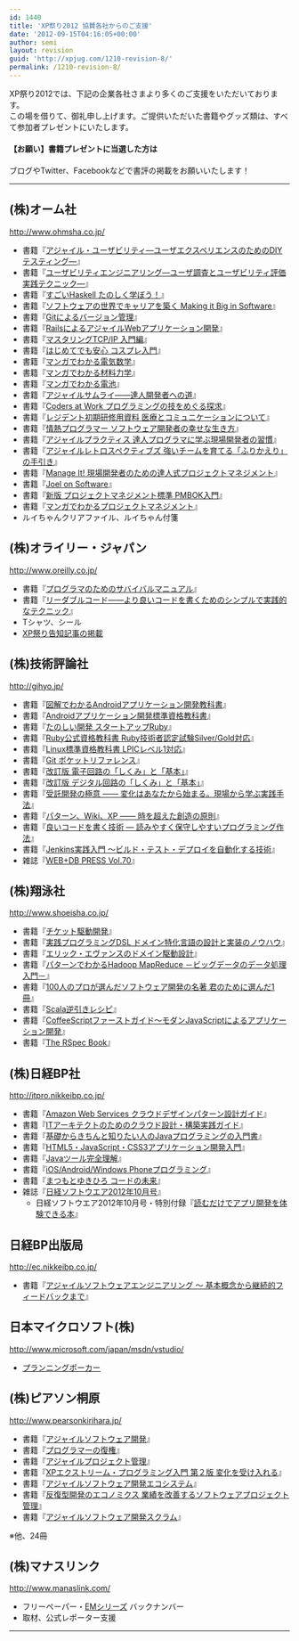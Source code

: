```yaml
---
id: 1440
title: 'XP祭り2012 協賛各社からのご支援'
date: '2012-09-15T04:16:05+00:00'
author: semi
layout: revision
guid: 'http://xpjug.com/1210-revision-8/'
permalink: /1210-revision-8/
---
```


XP祭り2012では、下記の企業各社さまより多くのご支援をいただいております。  
この場を借りて、御礼申し上げます。ご提供いただいた書籍やグッズ類は、すべて参加者プレゼントにいたします。

#### 【お願い】書籍プレゼントに当選した方は

ブログやTwitter、Facebookなどで書評の掲載をお願いいたします！

---

## (株)オーム社

<http://www.ohmsha.co.jp/>

- 書籍『[アジャイル・ユーザビリティ―ユーザエクスペリエンスのためのDIYテスティング―](http://ssl.ohmsha.co.jp/cgi-bin/menu.cgi?ISBN=978-4-274-21160-7)』
- 書籍『[ユーザビリティエンジニアリング―ユーザ調査とユーザビリティ評価実践テクニック―](http://ssl.ohmsha.co.jp/cgi-bin/menu.cgi?ISBN=4-274-20144-9)』
- 書籍『[すごいHaskell たのしく学ぼう！](http://ssl.ohmsha.co.jp/cgi-bin/menu.cgi?ISBN=978-4-274-06885-0)』
- 書籍『[ソフトウェアの世界でキャリアを築く Making it Big in Software](http://ssl.ohmsha.co.jp/cgi-bin/menu.cgi?ISBN=978-4-274-06881-2)』
- 書籍『[Gitによるバージョン管理](http://ssl.ohmsha.co.jp/cgi-bin/menu.cgi?ISBN=978-4-274-06864-5)』
- 書籍『[RailsによるアジャイルWebアプリケーション開発](http://ssl.ohmsha.co.jp/cgi-bin/menu.cgi?ISBN=978-4-274-06866-9)』
- 書籍『[マスタリングTCP/IP 入門編](http://ssl.ohmsha.co.jp/cgi-bin/menu.cgi?ISBN=978-4-274-06876-8)』
- 書籍『[はじめてでも安心 コスプレ入門](http://ssl.ohmsha.co.jp/cgi-bin/menu.cgi?ISBN=978-4-274-06861-4)』
- 書籍『[マンガでわかる電気数学](http://ssl.ohmsha.co.jp/cgi-bin/menu.cgi?ISBN=978-4-274-06819-5)』
- 書籍『[マンガでわかる材料力学](http://ssl.ohmsha.co.jp/cgi-bin/menu.cgi?ISBN=978-4-274-06875-1)』
- 書籍『[マンガでわかる電池](http://ssl.ohmsha.co.jp/cgi-bin/menu.cgi?ISBN=978-4-274-06877-5)』
- 書籍『[アジャイルサムライ――達人開発者への道](http://ssl.ohmsha.co.jp/cgi-bin/menu.cgi?ISBN=978-4-274-06856-0)』
- 書籍『[Coders at Work プログラミングの技をめぐる探求](http://ssl.ohmsha.co.jp/cgi-bin/menu.cgi?ISBN=978-4-274-06847-8)』
- 書籍『[レジデント初期研修用資料 医療とコミュニケーションについて](http://ssl.ohmsha.co.jp/cgi-bin/menu.cgi?ISBN=978-4-274-06836-2)』
- 書籍『[情熱プログラマー ソフトウェア開発者の幸せな生き方](http://ssl.ohmsha.co.jp/cgi-bin/menu.cgi?ISBN=978-4-274-06793-8)』
- 書籍『[アジャイルプラクティス 達人プログラマに学ぶ現場開発者の習慣](http://ssl.ohmsha.co.jp/cgi-bin/menu.cgi?ISBN=978-4-274-06694-8)』
- 書籍『[アジャイルレトロスペクティブズ 強いチームを育てる「ふりかえり」の手引き](http://ssl.ohmsha.co.jp/cgi-bin/menu.cgi?ISBN=978-4-274-06698-6)』
- 書籍『[Manage It! 現場開発者のための達人式プロジェクトマネジメント](http://ssl.ohmsha.co.jp/cgi-bin/menu.cgi?ISBN=978-4-274-06729-7)』
- 書籍『[Joel on Software](http://ssl.ohmsha.co.jp/cgi-bin/menu.cgi?ISBN=4-274-06630-4)』
- 書籍『[新版 プロジェクトマネジメント標準 PMBOK入門](http://ssl.ohmsha.co.jp/cgi-bin/menu.cgi?ISBN=978-4-274-06790-7)』
- 書籍『[マンガでわかるプロジェクトマネジメント](http://ssl.ohmsha.co.jp/cgi-bin/menu.cgi?ISBN=978-4-274-06854-6)』
- ルイちゃんクリアファイル、ルイちゃん付箋

## (株)オライリー・ジャパン

<http://www.oreilly.co.jp/>

- 書籍『[プログラマのためのサバイバルマニュアル](http://www.oreilly.co.jp/books/9784873115719/)』
- 書籍『[リーダブルコード――より良いコードを書くためのシンプルで実践的なテクニック](http://www.oreilly.co.jp/books/9784873115658/)』
- Tシャツ、シール
- [XP祭り告知記事の掲載](http://www.oreilly.co.jp/editors/archives/2012/08/ann-xpjug2012.html)

## (株)技術評論社

<http://gihyo.jp/>

- 書籍『[図解でわかるAndroidアプリケーション開発教科書](http://gihyo.jp/book/2012/978-4-7741-5189-2)』
- 書籍『[Androidアプリケーション開発標準資格教科書](http://gihyo.jp/book/2012/978-4-7741-4989-9)』
- 書籍『[たのしい開発 スタートアップRuby](http://gihyo.jp/book/2012/978-4-7741-5166-3)』
- 書籍『[Ruby公式資格教科書 Ruby技術者認定試験Silver/Gold対応](http://gihyo.jp/book/2012/978-4-7741-5001-7)』
- 書籍『[Linux標準資格教科書 LPICレベル1対応](http://gihyo.jp/book/2012/978-4-7741-5153-3)』
- 書籍『[Git ポケットリファレンス](http://gihyo.jp/book/2012/978-4-7741-5184-7)』
- 書籍『[改訂版 電子回路の「しくみ」と「基本」](http://gihyo.jp/book/2012/978-4-7741-5148-9)』
- 書籍『[改訂版 デジタル回路の「しくみ」と「基本」](http://gihyo.jp/book/2012/978-4-7741-5147-2)』
- 書籍『[受託開発の極意 ―― 変化はあなたから始まる。現場から学ぶ実践手法](http://gihyo.jp/book/2008/978-4-7741-3453-6)』
- 書籍『[パターン、Wiki、XP ―― 時を超えた創造の原則](http://gihyo.jp/book/2009/978-4-7741-3897-8)』
- 書籍『[良いコードを書く技術 ― 読みやすく保守しやすいプログラミング作法](http://gihyo.jp/book/2011/978-4-7741-4596-9)』
- 書籍『[Jenkins実践入門 〜ビルド・テスト・デプロイを自動化する技術](http://gihyo.jp/book/2011/978-4-7741-4891-5)』
- 雑誌『[WEB+DB PRESS Vol.70](http://gihyo.jp/magazine/wdpress/archive/2012/vol70)』

## (株)翔泳社

<http://www.shoeisha.co.jp/>

- 書籍『[チケット駆動開発](http://books.shoeisha.co.jp/book/b93629.html)』
- 書籍『[実践プログラミングDSL ドメイン特化言語の設計と実装のノウハウ](http://books.shoeisha.co.jp/book/b101671.html)』
- 書籍『[エリック・エヴァンスのドメイン駆動設計](http://books.shoeisha.co.jp/book/b82520.html)』
- 書籍『[パターンでわかるHadoop MapReduce －ビッグデータのデータ処理入門－](http://books.shoeisha.co.jp/book/b101851.html)』
- 書籍『[100人のプロが選んだソフトウェア開発の名著 君のために選んだ1冊](http://books.shoeisha.co.jp/book/b99560.html)』
- 書籍『[Scala逆引きレシピ](http://books.shoeisha.co.jp/book/b100381.html)』
- 書籍『[CoffeeScriptファーストガイド〜モダンJavaScriptによるアプリケーション開発](http://books.shoeisha.co.jp/book/b100366.html)』
- 書籍『[The RSpec Book](http://books.shoeisha.co.jp/book/b94964.html)』

## (株)日経BP社

<http://itpro.nikkeibp.co.jp/>

- 書籍『[Amazon Web Services クラウドデザインパターン設計ガイド](http://ec.nikkeibp.co.jp/item/books/199650.html)』
- 書籍『[ITアーキテクトのためのクラウド設計・構築実践ガイド](http://ec.nikkeibp.co.jp/item/books/198390.html)』
- 書籍『[基礎からきちんと知りたい人のJavaプログラミングの入門書](http://ec.nikkeibp.co.jp/item/books/197260.html)』
- 書籍『[HTML5・JavaScript・CSS3アプリケーション開発入門](http://ec.nikkeibp.co.jp/item/books/193230.html)』
- 書籍『[Javaツール完全理解](http://ec.nikkeibp.co.jp/item/books/191630.html)』
- 書籍『[iOS/Android/Windows Phoneプログラミング](http://ec.nikkeibp.co.jp/item/books/196320.html)』
- 書籍『[まつもとゆきひろ コードの未来](http://ec.nikkeibp.co.jp/item/books/198370.html)』
- 雑誌『[日経ソフトウエア2012年10月号](http://ec.nikkeibp.co.jp/item/backno/SW1173.html)』 
    - 日経ソフトウエア2012年10月号・特別付録『[読むだけでアプリ開発を体験できる本](http://ec.nikkeibp.co.jp/item/backno/SW1173.html)』

## 日経BP出版局

<http://ec.nikkeibp.co.jp/>

- 書籍『[アジャイルソフトウェアエンジニアリング 〜 基本概念から継続的フィードバックまで](http://ec.nikkeibp.co.jp/item/books/P94680.html)』

## 日本マイクロソフト(株)

<http://www.microsoft.com/japan/msdn/vstudio/>

- [プランニングポーカー](http://softwareengineeringplatform.com/articles/planning-poker/)

## (株)ピアソン桐原

<http://www.pearsonkirihara.jp/>

- 書籍『[アジャイルソフトウェア開発](http://www.pej-hed.jp/washo/389.html)』
- 書籍『[プログラマーの復権](http://www.pej-hed.jp/washo/3219.html)』
- 書籍『[アジャイルプロジェクト管理](http://www.pej-hed.jp/washo/393.html)』
- 書籍『[XPエクストリーム・プログラミング入門 第２版 変化を受け入れる](http://www.pej-hed.jp/washo/458.html)』
- 書籍『[アジャイルソフトウェア開発エコシステム](http://www.pej-hed.jp/washo/480.html)』
- 書籍『[反復型開発のエコノミクス 業績を改善するソフトウェアプロジェクト管理](http://www.pej-hed.jp/washo/2926.html)』
- 書籍『[アジャイルソフトウェア開発スクラム](http://www.pej-hed.jp/washo/395.html)』

※他、24冊

## (株)マナスリンク

<http://www.manaslink.com/>

- フリーペーパー・[EMシリーズ](http://www.manaslink.com/em/) バックナンバー
- 取材、公式レポーター支援

---